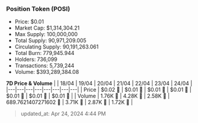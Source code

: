 
  ### Position Token (POSI)
  - Price: $0.01
  - Market Cap: $1,314,304.21
  - Max Supply: 100,000,000
  - Total Supply: 90,971,209.005
  - Circulating Supply: 90,191,263.061
  - Total Burn: 779,945.944
  - Holders: 736,099
  - Transactions: 5,739,244
  - Volume: $393,289,384.08

  **7D Price & Volume**
  | | 18&#x2F;04 | 19&#x2F;04 | 20&#x2F;04 | 21&#x2F;04 | 22&#x2F;04 | 23&#x2F;04 | 24&#x2F;04 |
  |---|---|---|---|---|---|---|---|
  | Price | $0.02 🚀 | $0.01 🔻 | $0.01 🔻 | $0.01 🚀 | $0.01 🔻 | $0.01 🔻 | $0.01 🚀 |
  | Volume | 1.76K 🔻 | 4.28K 🚀 | 2.58K 🔻 | 689.7621407271602 🔻 | 3.71K 🚀 | 2.87K 🔻 | 1.72K 🔻 |

  > updated_at: Apr 24, 2024 4:44 PM
